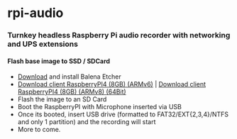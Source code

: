 # rpi-audio
### Turnkey headless Raspberry Pi audio recorder with networking and UPS extensions 

#### Flash base image to SSD / SDCard
- [Download](https://www.balena.io/etcher/) and install Balena Etcher
- [Download client RaspberryPI4 (8GB) (ARMv6)](https://nextcloud.waaromzomoeilijk.nl/s/) | [Download client RaspberryPI4 (8GB) (ARMv8) (64Bit)](https://nextcloud.waaromzomoeilijk.nl/s/)
- Flash the image to an SD Card
- Boot the RaspberryPI with Microphone inserted via USB
- Once its booted, insert USB drive (formatted to FAT32/EXT{2,3,4}/NTFS and only 1 partition) and the recording will start
- More to come.
